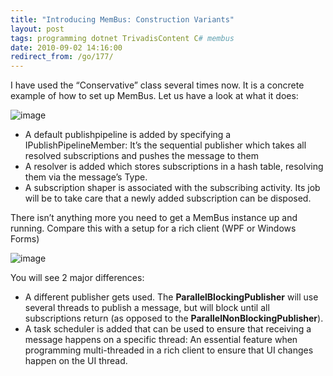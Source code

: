 ```yaml
---
title: "Introducing MemBus: Construction Variants"
layout: post
tags: programming dotnet TrivadisContent C# membus
date: 2010-09-02 14:16:00
redirect_from: /go/177/
---
```


I have used the “Conservative” class several times now. It is a concrete example of how to set up MemBus. Let us have a look at what it does:

![image](http://realfiction.net/files/image_35f48b02-c5a5-4090-9a9d-122b6268b256.png "image")&nbsp;

*   A default publishpipeline is added by specifying a IPublishPipelineMember: It’s the sequential publisher which takes all resolved subscriptions and pushes the message to them
*   A resolver is added which stores subscriptions in a hash table, resolving them via the message’s Type.
*   A subscription shaper is associated with the subscribing activity. Its job will be to take care that a newly added subscription can be disposed. 

There isn’t anything more you need to get a MemBus instance up and running. Compare this with a setup for a rich client (WPF or Windows Forms)

![image](http://realfiction.net/files/image_6fd22de0-dda4-40d7-af17-74cc4a188340.png "image") 

You will see 2 major differences: 

*   A different publisher gets used. The **ParallelBlockingPublisher** will use several threads to publish a message, but will block until all subscriptions return (as opposed to the **ParallelNonBlockingPublisher**).
*   A task scheduler is added that can be used to ensure that receiving a message happens on a specific thread: An essential feature when programming multi-threaded in a rich client to ensure that UI changes happen on the UI thread.